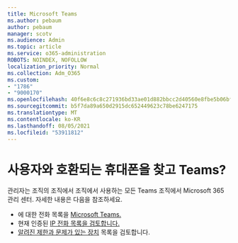 ```yaml
---
title: Microsoft Teams
ms.author: pebaum
author: pebaum
manager: scotv
ms.audience: Admin
ms.topic: article
ms.service: o365-administration
ROBOTS: NOINDEX, NOFOLLOW
localization_priority: Normal
ms.collection: Adm_O365
ms.custom:
- "1786"
- "9000170"
ms.openlocfilehash: 40f6e8c6c8c271936bd33ae01d882bbcc2d40560e8fbe5b06bf9d12788f116d4
ms.sourcegitcommit: b5f7da89a650d2915dc652449623c78be6247175
ms.translationtype: MT
ms.contentlocale: ko-KR
ms.lasthandoff: 08/05/2021
ms.locfileid: "53911812"
---
```

# <a name="are-you-looking-for-phones-that-are-compatible-with-teams"></a>사용자와 호환되는 휴대폰을 찾고 Teams?

관리자는 조직의 조직에서 조직에서 사용하는 모든 Teams 조직에서 Microsoft 365 관리 센터. [](https://docs.microsoft.com/microsoftteams/device-management) 자세한 내용은 다음을 참조하세요. 

- 에 대한 전화 목록을 [Microsoft Teams.](https://docs.microsoft.com/microsoftteams/phones-for-teams) 
- 현재 인증된 [IP 전화 목록을 검토합니다.](https://docs.microsoft.com/microsoftteams/teams-ip-phones#currently-certified-ip-phones) 
- [알려진 제한과 문제가 있는 장치](https://support.office.com/article/control-calls-using-a-headset-in-teams-65d6e104-444d-4013-b8c2-f11317dd69a8) 목록을 검토합니다. 